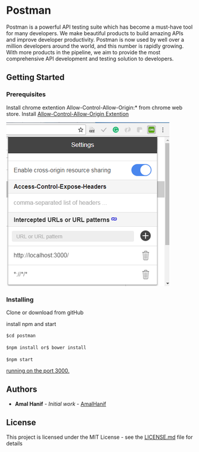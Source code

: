 # Postman

Postman is a powerful API testing suite which has become a must-have tool for many developers. We make beautiful products to build amazing APIs and improve developer productivity. Postman is now used by well over a million developers around the world, and this number is rapidly growing. With more products in the pipeline, we aim to provide the most comprehensive API development and testing solution to developers.

## Getting Started


### Prerequisites

Install chrome extention Allow-Control-Allow-Origin:* from chrome web store. Install 
[Allow-Control-Allow-Origin Extention](https://chrome.google.com/webstore/detail/allow-control-allow-origi/nlfbmbojpeacfghkpbjhddihlkkiljbi?hl=en)

![Allow Origin](https://github.com/AmalHanif/postman/blob/master/public/img/allowOrigin.png)


### Installing

Clone or download from gitHub


install npm and start

```
$cd postman

$npm install or$ bower install

$npm start
```

[running on the port 3000.](http://localhost:3000/)


## Authors

* **Amal Hanif** - *Initial work* - [AmalHanif](https://github.com/AmalHanif)

## License

This project is licensed under the MIT License - see the [LICENSE.md](LICENSE.md) file for details

